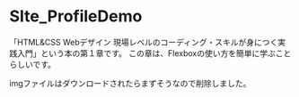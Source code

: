 # SIte_ProfileDemo

「HTML&CSS Webデザイン 現場レベルのコーディング・スキルが身につく実践入門」という本の第１章です。
この章は、Flexboxの使い方を簡単に学ぶことらしいです。

imgファイルはダウンロードされたらまずそうなので削除しました。
